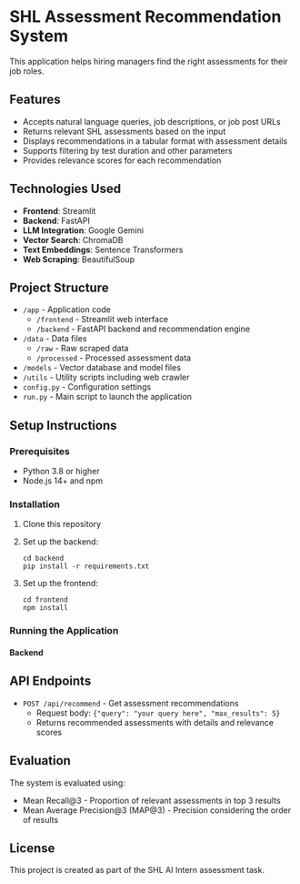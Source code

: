 # SHL Assessment Recommendation System

This application helps hiring managers find the right assessments for their job roles.

## Features

- Accepts natural language queries, job descriptions, or job post URLs
- Returns relevant SHL assessments based on the input
- Displays recommendations in a tabular format with assessment details
- Supports filtering by test duration and other parameters
- Provides relevance scores for each recommendation

## Technologies Used

- **Frontend**: Streamlit
- **Backend**: FastAPI
- **LLM Integration**: Google Gemini
- **Vector Search**: ChromaDB
- **Text Embeddings**: Sentence Transformers
- **Web Scraping**: BeautifulSoup

## Project Structure

- `/app` - Application code
  - `/frontend` - Streamlit web interface
  - `/backend` - FastAPI backend and recommendation engine
- `/data` - Data files
  - `/raw` - Raw scraped data
  - `/processed` - Processed assessment data
- `/models` - Vector database and model files
- `/utils` - Utility scripts including web crawler
- `config.py` - Configuration settings
- `run.py` - Main script to launch the application

## Setup Instructions

### Prerequisites

- Python 3.8 or higher
- Node.js 14+ and npm

### Installation

1. Clone this repository

2. Set up the backend:

   ```
   cd backend
   pip install -r requirements.txt
   ```

3. Set up the frontend:
   ```
   cd frontend
   npm install
   ```

### Running the Application

#### Backend

## API Endpoints

- `POST /api/recommend` - Get assessment recommendations
  - Request body: `{"query": "your query here", "max_results": 5}`
  - Returns recommended assessments with details and relevance scores

## Evaluation

The system is evaluated using:

- Mean Recall@3 - Proportion of relevant assessments in top 3 results
- Mean Average Precision@3 (MAP@3) - Precision considering the order of results

## License

This project is created as part of the SHL AI Intern assessment task.
